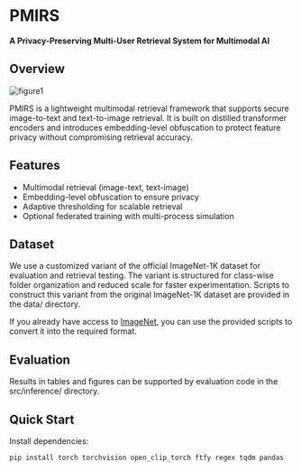 # PMIRS

**A Privacy-Preserving Multi-User Retrieval System for
Multimodal AI**

## Overview
![figure1](https://github.com/user-attachments/assets/59cefc66-6cfb-40dd-a92f-539223ca2335)

PMIRS is a lightweight multimodal retrieval framework that supports secure image-to-text and text-to-image retrieval. It is built on distilled transformer encoders and introduces embedding-level obfuscation to protect feature privacy without compromising retrieval accuracy.

## Features

- Multimodal retrieval (image-text, text-image)
- Embedding-level obfuscation to ensure privacy
- Adaptive thresholding for scalable retrieval
- Optional federated training with multi-process simulation

## Dataset

We use a customized variant of the official ImageNet-1K dataset for evaluation and retrieval testing. The variant is structured for class-wise folder organization and reduced scale for faster experimentation. Scripts to construct this variant from the original ImageNet-1K dataset are provided in the data/ directory.

If you already have access to [ImageNet](https://www.image-net.org/), you can use the provided scripts to convert it into the required format.

## Evaluation

Results in tables and figures can be supported by evaluation code in the src/inference/ directory.

## Quick Start

Install dependencies:

```bash
pip install torch torchvision open_clip_torch ftfy regex tqdm pandas
